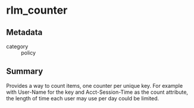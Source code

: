 # rlm_counter
## Metadata
<dl>
  <dt>category</dt><dd>policy</dd>
</dl>

## Summary

Provides a way to count items, one counter per unique key. For
example with User-Name for the key and Acct-Session-Time as the
count attribute, the length of time each user may use per day
could be limited.
